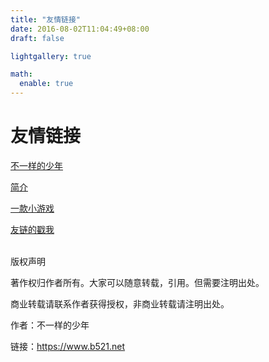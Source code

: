 ```yaml
---
title: "友情链接"
date: 2016-08-02T11:04:49+08:00
draft: false

lightgallery: true

math:
  enable: true
---
```


# 友情链接

[不一样的少年](https://www.b521.net)
<br>

[简介](https://www.b521.net/md.html)
<br>

[一款小游戏](https://www.b521.net/1.html)
<br>

[友链的戳我](http://sighttp.qq.com/authd?IDKEY=fd5c803fb75d1eafa2356f5fd5dafec7c909cd8b7cd7626b)
<br>
<br>

版权声明

著作权归作者所有。大家可以随意转载，引用。但需要注明出处。

商业转载请联系作者获得授权，非商业转载请注明出处。

作者：不一样的少年

链接：https://www.b521.net